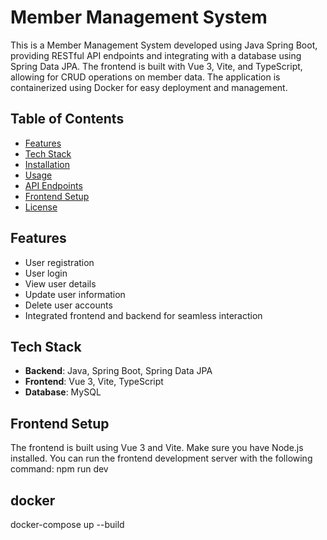 # Member Management System

This is a Member Management System developed using Java Spring Boot, providing RESTful API endpoints and integrating with a database using Spring Data JPA. The frontend is built with Vue 3, Vite, and TypeScript, allowing for CRUD operations on member data. The application is containerized using Docker for easy deployment and management.

## Table of Contents

- [Features](#features)
- [Tech Stack](#tech-stack)
- [Installation](#installation)
- [Usage](#usage)
- [API Endpoints](#api-endpoints)
- [Frontend Setup](#frontend-setup)
- [License](#license)

## Features

- User registration
- User login
- View user details
- Update user information
- Delete user accounts
- Integrated frontend and backend for seamless interaction

## Tech Stack

- **Backend**: Java, Spring Boot, Spring Data JPA
- **Frontend**: Vue 3, Vite, TypeScript
- **Database**: MySQL 

## Frontend Setup
The frontend is built using Vue 3 and Vite. Make sure you have Node.js installed. You can run the frontend development server with the following command:
npm run dev

## docker
docker-compose up --build
